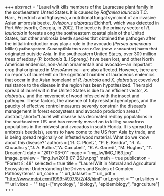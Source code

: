 +++
abstract = "Laurel wilt kills members of the Lauraceae plant family in the southeastern United States. It is caused by *Raffaelea lauricola* T.C. Harr., Fraedrich and Aghayeva, a nutritional fungal symbiont of an invasive Asian ambrosia beetle, *Xyleborus glabratus* Eichhoff, which was detected in Port Wentworth, Georgia, in 2002. The beetle is the primary vector of *R. lauricola* in forests along the southeastern coastal plain of the United States, but other ambrosia beetle species that obtained the pathogen after the initial introduction may play a role in the avocado (*Persea americana* Miller) pathosystem. Susceptible taxa are naïve (new-encounter) hosts that originated outside Asia. In the southeastern United States, over 300 million trees of redbay (*P. borbonia* (L.) Spreng.) have been lost, and other North American endemics, non-Asian ornamentals and avocado—an important crop that originated in MesoAmerica—are also affected. However, there are no reports of laurel wilt on the significant number of lauraceous endemics that occur in the Asian homeland of *R. lauricola* and *X. glabratus*; coevolved resistance to the disease in the region has been hypothesized. The rapid spread of laurel wilt in the United States is due to an efficient vector, *X. glabratus*, and the movement of wood infested with the insect and pathogen. These factors, the absence of fully resistant genotypes, and the paucity of effective control measures severely constrain the disease’s management in forest ecosystems and avocado production areas."
abstract_short="Laurel wilt disease has decimated redbay populations in the southeastern US, and has recently moved on to killing sassafrass populations in the midwest and avocados in south Florida. It is spread by ambrosia beetle(s), seems to have come to the US from Asia by trade, and is being spread regionally on infested wood material. What do we know about this disease?"
authors = ["R. C. Ploetz", "P. E. Kendra", "R. A. Choudhury","J. A. Rollins","A. Campbell", "K. A. Garrett", "M. Hughes", "T. Dreaden"]
date = "2017-03-01"
image = "img_lw/IMG_1163.jpg"
image_preview = "img_lw/2018-07-26.lw.png"
math = true
publication = "Forest 8: 48"
selected = true
title = "Laurel Wilt in Natural and Agricultural Ecosystems: Understanding the Drivers and Scales of Complex Pathosystems"
url_code = ""
url_dataset = ""
url_pdf = "http://www.mdpi.com/1999-4907/8/2/48/html"
url_project = ""
url_slides = ""
url_video = ""
tags=["mycology", "biology", "epidemiology", "agriculture"]
+++